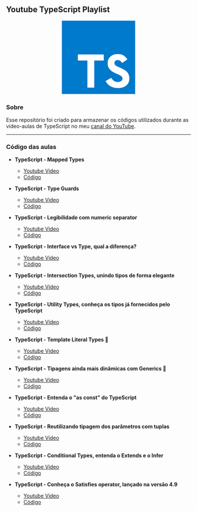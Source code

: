 ## Youtube TypeScript Playlist

<p align="center">
  <img src="typescript.png" />
</p>

### Sobre

Esse repositório foi criado para armazenar os códigos utilizados durante as video-aulas de TypeScript no meu [canal do YouTube](https://www.youtube.com/channel/UCsxY6tVQED5YBALHpHLuXQw).

---

### Código das aulas

- **TypeScript - Mapped Types**

  - [Youtube Video](https://www.youtube.com/watch?v=l2a7xc7t1ko)
  - [Código](/videos/1-mapped-types.md)

- **TypeScript - Type Guards**

  - [Youtube Video](https://www.youtube.com/watch?v=QK_45Wf9tmI)
  - [Código](/videos/2-type-guards.md)

- **TypeScript - Legibilidade com numeric separator**

  - [Youtube Video](https://www.youtube.com/watch?v=wJASN8vfNNo)
  - [Código](/videos/3-numeric-separator.md)

- **TypeScript - Interface vs Type, qual a diferença?**

  - [Youtube Video](https://youtu.be/s9qgTlpYDuA)
  - [Código](/videos/4-interface-vs-type.md)

- **TypeScript - Intersection Types, unindo tipos de forma elegante**

  - [Youtube Video](https://youtu.be/yyOJbrlo0X8)
  - [Código](/videos/5-intersection-types.md)

- **TypeScript - Utility Types, conheça os tipos já fornecidos pelo TypeScript**
  - [Youtube Video](https://youtu.be/7LEMi8KWlWA)
  - [Código](/videos/6-utility-types.md)

- **TypeScript - Template Literal Types 🤯**
  - [Youtube Video](https://youtu.be/MfGr76ysLYY)
  - [Código](/videos/7-template-literal-types.md)

- **TypeScript - Tipagens ainda mais dinâmicas com Generics 🤯**
  - [Youtube Video](https://youtu.be/pXWCIMtwW6I)
  - [Código](/videos/8-generics.md)

- **TypeScript - Entenda o "as const" do TypeScript**
  - [Youtube Video](https://youtu.be/HBc_fZ25MoQ)
  - [Código](/videos/9-const-assertion.md)

- **TypeScript - Reutilizando tipagem dos parâmetros com tuplas**
  - [Youtube Video](https://youtu.be/eZnGtLStgJ8)
  - [Código](/videos/10-tuple-as-rest-parameters.md)

- **TypeScript - Conditional Types, entenda o Extends e o Infer**
  - [Youtube Video](https://youtu.be/C3dUq1qr468)
  - [Código](/videos/11-conditional-types.md)

- **TypeScript - Conheça o Satisfies operator, lançado na versão 4.9**
  - [Youtube Video](https://youtu.be/LH1n_PpoXJE)
  - [Código](/videos/12-satisfies.md)
